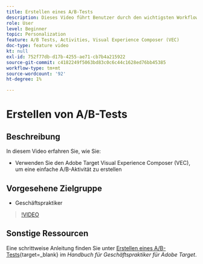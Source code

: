 ```yaml
---
title: Erstellen eines A/B-Tests
description: Dieses Video führt Benutzer durch den wichtigsten Workflow zum Erstellen von A/B-Aktivitäten in Adobe Target. In diesem Video erfahren Sie, wie Sie mit dem Visual Experience Composer (VEC) eine einfache A/B-Aktivität erstellen.
role: User
level: Beginner
topic: Personalization
feature: A/B Tests, Activities, Visual Experience Composer (VEC)
doc-type: feature video
kt: null
exl-id: 752f77db-d17b-4255-ae71-cb7b4a215922
source-git-commit: c4182249f5063bd83c0c6c44c1628ed76bb45385
workflow-type: tm+mt
source-wordcount: '92'
ht-degree: 1%

---
```


# Erstellen von A/B-Tests

## Beschreibung

In diesem Video erfahren Sie, wie Sie:

* Verwenden Sie den Adobe Target Visual Experience Composer (VEC), um eine einfache A/B-Aktivität zu erstellen

## Vorgesehene Zielgruppe

* Geschäftspraktiker

>[!VIDEO](https://video.tv.adobe.com/v/17391/?quality=12)

## Sonstige Ressourcen

Eine schrittweise Anleitung finden Sie unter [Erstellen eines A/B-Tests](https://experienceleague.adobe.com/docs/target/using/activities/abtest/create/test-create-ab.html){target=_blank} im *Handbuch für Geschäftspraktiker für Adobe Target*.
